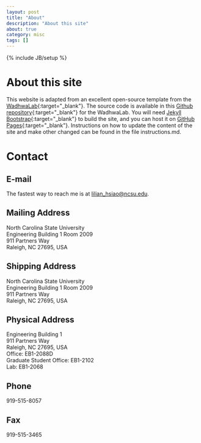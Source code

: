 ```yaml
---
layout: post
title: "About"
description: "About this site"
about: true
category: misc
tags: []
---
```

{% include JB/setup %}

<a name="about"></a>

# About this site

This website is adapted from an excellent open-source template from the [WadhwaLab](http://wadhwalab.github.io/){:target="_blank"}. The source code is available in this [Github repository](https://github.com/navishwadhwa/navishwadhwa.github.io){:target="_blank"} for the WadhwaLab. You will need [Jekyll Bootstrap](http://jekyllbootstrap.com){:target="_blank"} to build the site, and you can host it on [GitHub Pages](https://pages.github.com/){:target="_blank"}. Instructions on how to update the content of the site and make other changed can be found in the file instructions.md.

<a name="contact"></a>

# Contact

## E-mail
The fastest way to reach me is at lilian_hsiao@ncsu.edu.

## Mailing Address
North Carolina State University <br>
Engineering Building 1 Room 2009 <br>
911 Partners Way <br>
Raleigh, NC 27695, USA <br>

## Shipping Address
North Carolina State University <br>
Engineering Building 1 Room 2009 <br>
911 Partners Way <br>
Raleigh, NC 27695, USA <br>

## Physical Address
Engineering Building 1 <br>
911 Partners Way <br>
Raleigh, NC 27695, USA <br>
Office: EB1-2088D <br>
Graduate Student Office: EB1-2102 <br>
Lab: EB1-2068 <br>

## Phone
919-515-8057

## Fax
919-515-3465